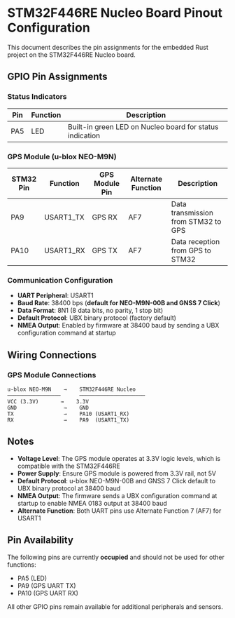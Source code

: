 # STM32F446RE Nucleo Board Pinout Configuration

This document describes the pin assignments for the embedded Rust project on the STM32F446RE Nucleo board.

## GPIO Pin Assignments

### Status Indicators
| Pin | Function | Description |
|-----|----------|-------------|
| PA5 | LED | Built-in green LED on Nucleo board for status indication |

### GPS Module (u-blox NEO-M9N)
| STM32 Pin | Function | GPS Module Pin | Alternate Function | Description |
|-----------|----------|----------------|-------------------|-------------|
| PA9 | USART1_TX | GPS RX | AF7 | Data transmission from STM32 to GPS |
| PA10 | USART1_RX | GPS TX | AF7 | Data reception from GPS to STM32 |

### Communication Configuration
- **UART Peripheral**: USART1
- **Baud Rate**: 38400 bps (**default for NEO-M9N-00B and GNSS 7 Click**)
- **Data Format**: 8N1 (8 data bits, no parity, 1 stop bit)
- **Default Protocol**: UBX binary protocol (factory default)
- **NMEA Output**: Enabled by firmware at 38400 baud by sending a UBX configuration command at startup

## Wiring Connections

### GPS Module Connections
```
u-blox NEO-M9N    →    STM32F446RE Nucleo
─────────────────      ─────────────────────
VCC (3.3V)       →    3.3V
GND               →    GND  
TX                →    PA10 (USART1_RX)
RX                →    PA9  (USART1_TX)
```

## Notes

- **Voltage Level**: The GPS module operates at 3.3V logic levels, which is compatible with the STM32F446RE
- **Power Supply**: Ensure GPS module is powered from 3.3V rail, not 5V
- **Default Protocol**: u-blox NEO-M9N-00B and GNSS 7 Click default to UBX binary protocol at 38400 baud
- **NMEA Output**: The firmware sends a UBX configuration command at startup to enable NMEA 0183 output at 38400 baud
- **Alternate Function**: Both UART pins use Alternate Function 7 (AF7) for USART1

## Pin Availability

The following pins are currently **occupied** and should not be used for other functions:
- PA5 (LED)
- PA9 (GPS UART TX)
- PA10 (GPS UART RX)

All other GPIO pins remain available for additional peripherals and sensors.
